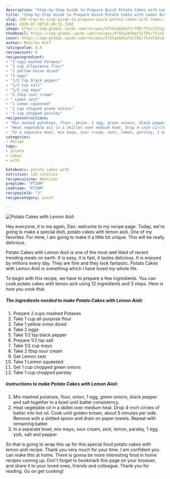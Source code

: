 ```yaml
---
description: "Step-by-Step Guide to Prepare Quick Potato Cakes with Lemon Aioli"
title: "Step-by-Step Guide to Prepare Quick Potato Cakes with Lemon Aioli"
slug: 109-step-by-step-guide-to-prepare-quick-potato-cakes-with-lemon-aioli
date: 2020-07-30T16:49:31.310Z
image: https://img-global.cpcdn.com/recipes/4755a202baf2cf05/751x532cq70/potato-cakes-with-lemon-aioli-recipe-main-photo.jpg
thumbnail: https://img-global.cpcdn.com/recipes/4755a202baf2cf05/751x532cq70/potato-cakes-with-lemon-aioli-recipe-main-photo.jpg
cover: https://img-global.cpcdn.com/recipes/4755a202baf2cf05/751x532cq70/potato-cakes-with-lemon-aioli-recipe-main-photo.jpg
author: Matilda Huff
ratingvalue: 4.8
reviewcount: 9
recipeingredient:
- "2 cups mashed Potaoes"
- "1 cup allpurpose flour"
- "1 yellow onion diced"
- "2 eggs"
- "1/2 tsp black pepper"
- "1/2 tsp salt"
- "1/2 cup mayo"
- "2 tbsp sour cream"
- " Lemon zest"
- "1 Lemon squeezed"
- "1 cup chopped green onions"
- "1 cup chopped parsley"
recipeinstructions:
- "Mix mashed potatoes, flour, onion, 1 egg, green onions, black pepper and salt together in a bowl until batter consistency."
- "Heat vegetable oil in a skillet over medium heat. Drop 4-inch circles of batter into hot oil. Cook until golden brown, about 5 minutes per side. Remove with a slotted spoon and drain on paper towels. Repeat with remaining batter."
- "In a separate bowl, mix mayo, sour cream, zest, lemon, parsley, 1 egg yolk, salt and pepper"
categories:
- Recipe
tags:
- potato
- cakes
- with

katakunci: potato cakes with 
nutrition: 126 calories
recipecuisine: American
preptime: "PT20M"
cooktime: "PT30M"
recipeyield: "3"
recipecategory: Lunch

---
```



![Potato Cakes with Lemon Aioli](https://img-global.cpcdn.com/recipes/4755a202baf2cf05/751x532cq70/potato-cakes-with-lemon-aioli-recipe-main-photo.jpg)

Hey everyone, it is me again, Dan, welcome to my recipe page. Today, we're going to make a special dish, potato cakes with lemon aioli. One of my favorites. For mine, I am going to make it a little bit unique. This will be really delicious.

Potato Cakes with Lemon Aioli is one of the most well liked of recent trending meals on earth. It is easy, it is fast, it tastes delicious. It is enjoyed by millions every day. They are fine and they look fantastic. Potato Cakes with Lemon Aioli is something which I have loved my whole life.




To begin with this recipe, we have to prepare a few ingredients. You can cook potato cakes with lemon aioli using 12 ingredients and 3 steps. Here is how you cook that.

<!--inarticleads1-->

##### The ingredients needed to make Potato Cakes with Lemon Aioli:

1. Prepare 2 cups mashed Potaoes
1. Take 1 cup all-purpose flour
1. Take 1 yellow onion diced
1. Take 2 eggs
1. Take 1/2 tsp black pepper
1. Prepare 1/2 tsp salt
1. Take 1/2 cup mayo
1. Take 2 tbsp sour cream
1. Get  Lemon zest
1. Take 1 Lemon squeezed
1. Get 1 cup chopped green onions
1. Take 1 cup chopped parsley




<!--inarticleads2-->

##### Instructions to make Potato Cakes with Lemon Aioli:

1. Mix mashed potatoes, flour, onion, 1 egg, green onions, black pepper and salt together in a bowl until batter consistency.
1. Heat vegetable oil in a skillet over medium heat. Drop 4-inch circles of batter into hot oil. Cook until golden brown, about 5 minutes per side. Remove with a slotted spoon and drain on paper towels. Repeat with remaining batter.
1. In a separate bowl, mix mayo, sour cream, zest, lemon, parsley, 1 egg yolk, salt and pepper




So that is going to wrap this up for this special food potato cakes with lemon aioli recipe. Thank you very much for your time. I am confident you can make this at home. There is gonna be more interesting food in home recipes coming up. Don't forget to bookmark this page on your browser, and share it to your loved ones, friends and colleague. Thank you for reading. Go on get cooking!
